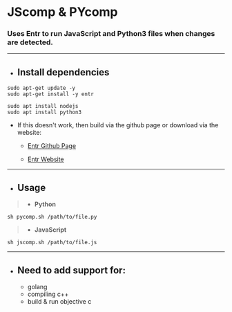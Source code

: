  # JScomp & PYcomp
### Uses Entr to run JavaScript and Python3 files when changes are detected.

---
- ## Install dependencies

```console
sudo apt-get update -y
sudo apt-get install -y entr
```
```console
sudo apt install nodejs
sudo apt install python3
```
  - If this doesn't work, then build via the github page or download via the website:
    - [Entr Github Page](https://github.com/eradman/entr#readme)

    - [Entr Website](https://eradman.com/entrproject/)
---
 - ## Usage

>  - **Python**

```
sh pycomp.sh /path/to/file.py
```

> - **JavaScript**

```
sh jscomp.sh /path/to/file.js
```
---
- ## Need to add support for:
   - golang
   - compiling c++
   - build & run objective c
